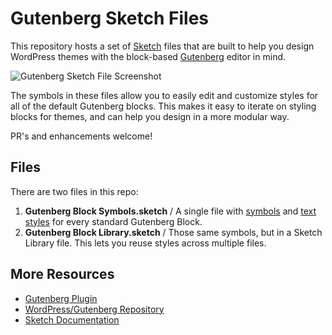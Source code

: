 # Gutenberg Sketch Files

This repository hosts a set of [Sketch](https://sketchapp.com) files that are built to help you design WordPress themes with the block-based [Gutenberg](https://github.com/WordPress/gutenberg/) editor in mind. 

![Gutenberg Sketch File Screenshot](https://themeshaper.files.wordpress.com/2018/03/gutenberg-sketch-file.jpg)

The symbols in these files allow you to easily edit and customize styles for all of the default Gutenberg blocks. This makes it easy to iterate on styling blocks for themes, and can help you design in a more modular way. 

PR's and enhancements welcome!

## Files

There are two files in this repo: 

1. **Gutenberg Block Symbols.sketch** / A single file with [symbols](https://sketchapp.com/docs/symbols/) and [text styles](https://sketchapp.com/docs/text/text-styles/) for every standard Gutenberg Block. 
2. **Gutenberg Block Library.sketch** / Those same symbols, but in a Sketch Library file. This lets you reuse styles across multiple files.

## More Resources

- [Gutenberg Plugin](https://wordpress.org/plugins/gutenberg/)
- [WordPress/Gutenberg Repository](https://github.com/WordPress/gutenberg)
- [Sketch Documentation](https://sketchapp.com/docs/)
